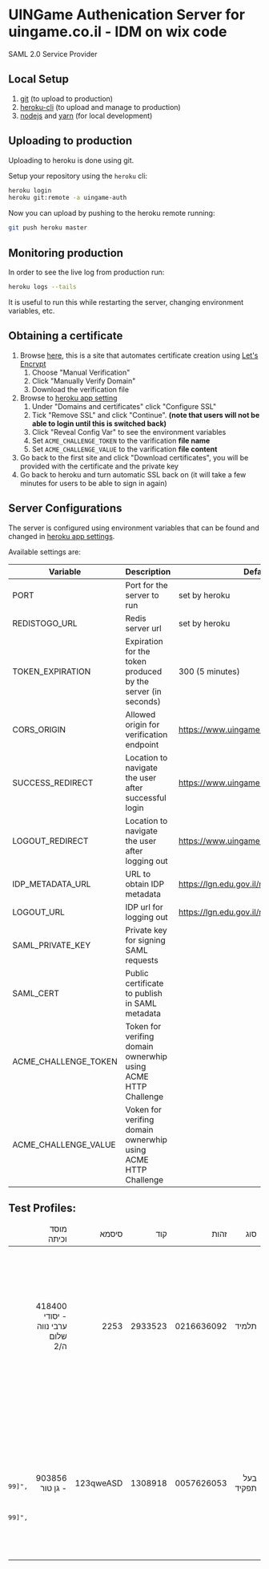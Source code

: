 # UINGame Authenication Server for uingame.co.il - IDM on wix code

SAML 2.0 Service Provider

## Local Setup
1. [git](https://git-scm.com/download) (to upload to production)
2. [heroku-cli](https://devcenter.heroku.com/articles/heroku-cli) (to upload and manage to production)
3. [nodejs](https://nodejs.org/) and [yarn](https://yarnpkg.com/) (for local development)

## Uploading to production
Uploading to heroku is done using git.

Setup your repository using the `heroku` cli:
```sh
heroku login
heroku git:remote -a uingame-auth
```

Now you can upload by pushing to the heroku remote running:
```sh
git push heroku master
```

## Monitoring production
In order to see the live log from production run:
```sh
heroku logs --tails
```
It is useful to run this while restarting the server, changing environment variables, etc.

## Obtaining a certificate
1. Browse [here](https://www.sslforfree.com/create?domains=auth.uingame.co.il), this is a site that automates certificate creation using [Let's Encrypt](https://letsencrypt.org/)
    1. Choose "Manual Verification"
    2. Click "Manually Verify Domain"
    3. Download the verification file
2. Browse to [heroku app setting](https://dashboard.heroku.com/apps/uingame-auth/settings)
    1. Under "Domains and certificates" click "Configure SSL"
    2. Tick "Remove SSL" and click "Continue". **(note that users will not be able to login until this is switched back)**
    3. Click "Reveal Config Var" to see the environment variables
    4. Set `ACME_CHALLENGE_TOKEN` to the varification **file name**
    5. Set `ACME_CHALLENGE_VALUE` to the varification **file content**
3. Go back to the first site and click "Download certificates", you will be provided with the certificate and the private key
4. Go back to heroku and turn automatic SSL back on (it will take a few minutes for users to be able to sign in again)

## Server Configurations
The server is configured using environment variables that can be found and changed in [heroku app settings](https://dashboard.heroku.com/apps/uingame-auth/settings).

Available settings are:

| Variable | Description | Default Value |
| --- | --- | --- |
| PORT | Port for the server to run | set by heroku |
| REDISTOGO_URL | Redis server url | set by heroku |
| TOKEN_EXPIRATION | Expiration for the token produced by the server (in seconds) | 300 (5 minutes) |
| CORS_ORIGIN | Allowed origin for verification endpoint | https://www.uingame.co.il |
| SUCCESS_REDIRECT | Location to navigate the user after successful login | https://www.uingame.co.il/createsession |
| LOGOUT_REDIRECT | Location to navigate the user after logging out | https://www.uingame.co.il |
| IDP_METADATA_URL | URL to obtain IDP metadata | https://lgn.edu.gov.il/nidp/saml2/metadata |
| LOGOUT_URL | IDP url for logging out | https://lgn.edu.gov.il/nidp/jsp/logoutSuccess.jsp |
| SAML_PRIVATE_KEY | Private key for signing SAML requests | |
| SAML_CERT | Public certificate to publish in SAML metadata | |
| ACME_CHALLENGE_TOKEN | Token for verifing domain ownerwhip using ACME HTTP Challenge | |
| ACME_CHALLENGE_VALUE | Voken for verifing domain ownerwhip using ACME HTTP Challenge | |

## Test Profiles:
<table style="direction: rtl">
  <thead>
    <td>סוג</td>
    <td>זהות</td>
    <td>קוד</td>
    <td>סיסמא</td>
    <td>מוסד וכיתה<td>
    <td>profile</td>
  </thead>
  <tbody>
    <tr>
      <td>תלמיד</td>
      <td>0216636092</td>
      <td>2933523</td>
      <td>2253</td>
      <td>418400 - יסודי ערבי נווה שלום ה/2</td>
      <td>
        <pre style="direction: ltr">
{
  "issuer": "https://is.remote.education.gov.il/nidp/saml2/metadata",
  "sessionIndex": "idiY1dyZP15I5N_MFg2IAPmRAmtcM",
  "nameID": "xP9Oq4k9qRsDNUAQbj9PF2o8TRphNkYYX7D/jg==",
  "nameIDFormat": "urn:oasis:names:tc:SAML:1.1:nameid-format:unspecified",
  "nameQualifier": "https://is.remote.education.gov.il/nidp/saml2/metadata",
  "spNameQualifier": "http://auth.uingame.co.il",
  "http://schemas.education.gov.il/ws/2015/01/identity/claims/studentmakbila": "2",
  "http://schemas.education.gov.il/ws/2015/01/identity/claims/studentmosad": "418400",
  "http://schemas.xmlsoap.org/ws/2005/05/identity/claims/name": "0216636092",
  "http://schemas.xmlsoap.org/ws/2005/05/identity/claims/givenname": "ג'אדי",
  "http://schemas.xmlsoap.org/ws/2005/05/identity/claims/surname": "טראבין",
  "http://schemas.education.gov.il/ws/2015/01/identity/claims/zehut": "216636092",
  "http://schemas.xmlsoap.org/ws/2005/05/identity/claims/displayname": "ג'אדי טראבין",
  "http://schemas.education.gov.il/ws/2015/01/identity/claims/studentkita": "5",
  "http://schemas.education.gov.il/ws/2015/01/identity/claims/orgrolesyeshuyot": "418400",
  "http://schemas.education.gov.il/ws/2015/01/identity/claims/isstudent": "Yes"
}
        </pre>
      </td>
    </tr>
    <tr>
      <td>בעל תפקיד</td>
      <td>0057626053</td>
      <td>1308918</td>
      <td>123qweASD</td>
      <td>903856 - גן טור</td>
      <td>
        <pre style="direction: ltr">
{
  "issuer": "https://is.remote.education.gov.il/nidp/saml2/metadata",
  "sessionIndex": "idBPNsA7JYXObk_Go3DZ6y1_VLtFQ",
  "nameID": "oT8ZmOFKRl+SJlMDfSxcBHguWAp/KlEPSKfomQ==",
  "nameIDFormat": "urn:oasis:names:tc:SAML:1.1:nameid-format:unspecified",
  "nameQualifier": "https://is.remote.education.gov.il/nidp/saml2/metadata",
  "spNameQualifier": "http://auth.uingame.co.il",
  "http://schemas.xmlsoap.org/ws/2005/05/identity/claims/name": "0057626053",
  "http://schemas.xmlsoap.org/ws/2005/05/identity/claims/givenname": "ח'יריה",
  "http://schemas.education.gov.il/ws/2015/01/identity/claims/orgrolecomplex": "667[Maarechet_hinuch:99999999]",
  "http://schemas.xmlsoap.org/ws/2005/05/identity/claims/surname": "עזאיזה",
  "http://schemas.education.gov.il/ws/2015/01/identity/claims/zehut": "057626053",
  "http://schemas.xmlsoap.org/ws/2005/05/identity/claims/displayname": "ח'יריה עזאיזה",
  "http://schemas.education.gov.il/ws/2015/01/identity/claims/orgrolessimple": "667[Maarechet_hinuch:99999999]",
  "http://schemas.education.gov.il/ws/2015/01/identity/claims/orgrolesyeshuyot": "99999999",
  "http://schemas.education.gov.il/ws/2015/01/identity/claims/isstudent": "No"
}
        </pre>
      </td>
    </tr>
  </tbody>
</table>
